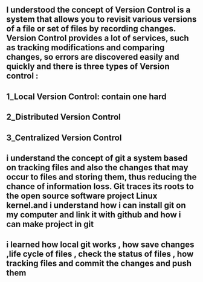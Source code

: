 ## I understood the concept of Version Control is a system that allows you to revisit various versions of a file or set of files by recording changes. Version Control provides a lot of services, such as tracking modifications and comparing changes, so errors are discovered easily and quickly and there is three types of  Version  control : 
 ## 1_Local Version Control: contain one hard 
 ## 2_Distributed Version Control
 ## 3_Centralized Version Control
 ## i understand the concept of git a system based on tracking files and also the changes that may occur to files and storing them, thus reducing the chance of information loss. Git traces its roots to the open source software project Linux kernel.and i understand how i can install git on my computer and link it with github and how i can make project in git
## i learned how local git works , how save changes ,life  cycle of files , check the status of files , how tracking files and commit the changes and push them